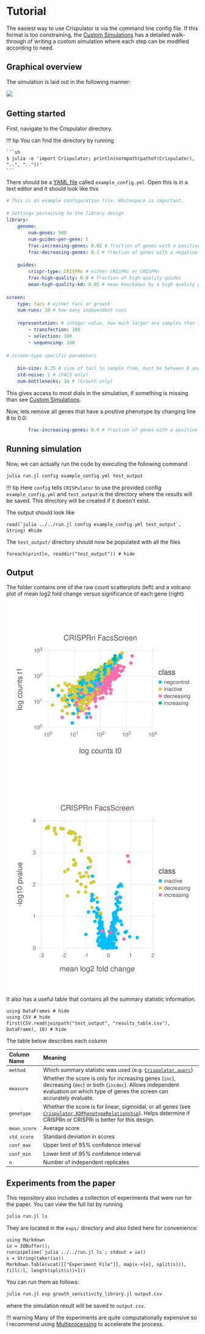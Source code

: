# Tutorial

The easiest way to use Crispulator is via the command line config file. If this
format is too constraining, the [Custom Simulations](@ref) has a detailed walk-
through of writing a custom simulation where each step can be modified according
to need.

## Graphical overview

The simulation is laid out in the following manner:

![](assets/overview.png)

## Getting started


First, navigate to the Crispulator directory.

!!! tip
    You can find the directory by running

    ```sh
    $ julia -e 'import Crispulator; println(normpath(pathof(Crispulator), "..", ".."))'
    ```

There should be a [YAML file](https://learnxinyminutes.com/docs/yaml/) called
`example_config.yml`. Open this is in a text editor and it should look like this

```yaml
# This is an example configuration file. Whitespace is important.

# Settings pertaining to the library design
library:
    genome:
        num-genes: 500
        num-guides-per-gene: 5
        frac-increasing-genes: 0.02 # fraction of genes with a positive phenotype
        frac-decreasing-genes: 0.1 # fraction of genes with a negative phenotype

    guides:
        crispr-type: CRISPRn # either CRISPRi or CRISPRn
        frac-high-quality: 0.9 # fraction of high quality guides
        mean-high-quality-kd: 0.85 # mean knockdown by a high quality guide (CRISPRi only)

screen:
    type: facs # either facs or growth
    num-runs: 10 # how many independent runs

    representation: # integer value, how much larger are samples than the library
        - transfection: 100
        - selection: 100
        - sequencing: 100

# screen-type specific parameters

    bin-size: 0.25 # size of tail to sample from, must be between 0 and 0.5 (FACS only)
    std-noise: 1 # (FACS only)
    num-bottlenecks: 10 # (Growth only)
```

This gives access to most dials in the simulation, if something is missing than
see [Custom Simulations](@ref).

Now, lets remove all genes that have a positive phenotype by changing line 8 to
0.0:

```yaml
        frac-increasing-genes: 0.0 # fraction of genes with a positive phenotype
```

## Running simulation

Now, we can actually run the code by executing the following command

```julia
julia run.jl config example_config.yml test_output
```

!!! tip
    Here `config` tells `CRISPulator` to use the provided config
    `example_config.yml` and `test_output` is the directory where the results
    will be saved. This directory will be created if it doesn't exist.

The output should look like

```@example
read(`julia ../../run.jl config example_config.yml test_output`, String) #hide
```

The `test_output/` directory should now be populated with all the files

```@example
foreach(println, readdir("test_output")) # hide
```

## Output

The folder contains one of the raw count scatterplots (left) and a volcano plot
of mean log2 fold change versus significance of each gene (right)

![](test_output/counts.svg)
![](test_output/volcano.svg)

It also has a useful table that contains all the summary statistic information.

```@example
using DataFrames # hide
using CSV # hide
first(CSV.read(joinpath("test_output", "results_table.csv"), DataFrame), 10) # hide
```

The table below describes each column

| Column Name  | Meaning  |
|:--|:--|
| `method` | Which summary statistic was used (e.g. [`Crispulator.auprc`](@ref))  |
| `measure`  | Whether the score is only for increasing genes (`inc`), decreasing (`dec`) or both (`incdec`). Allows independent evaluation on which type of genes the screen can accurately evaluate.  |
| `genetype`  | Whether the score is for linear, sigmoidal, or all genes (see [`Crispulator.KDPhenotypeRelationship`](@ref)). Helps determine if CRISPRn or CRISPRi is better for this design.  |
| `mean_score`  | Average score  |
| `std_score`  | Standard deviation in scores  |
| `conf_max`  | Upper limit of 95% confidence interval  |
| `conf_min`  | Lower limit of 95% confidence interval  |
| `n`  | Number of independent replicates  |

## Experiments from the paper

This repository also includes a collection of experiments that were run for the
paper. You can view the full list by running

```julia
julia run.jl ls
```

They are located in the `exps/` directory and also listed here for convenience:

```@eval
using Markdown
io = IOBuffer();
run(pipeline(`julia ../../run.jl ls`; stdout = io))
s = String(take!(io))
Markdown.Table(vcat([["Experiment File"]], map(x->[x], split(s))), fill(:l, length(split(s))+1))
```

You can run them as follows:

```julia
julia run.jl exp growth_sensitivity_library.jl output.csv
```

where the simulation result will be saved to `output.csv`.

!!! warning
    Many of the experiments are quite computationally expensive so I recommend
    using [Multiprocessing](@ref) to accelerate the process.

